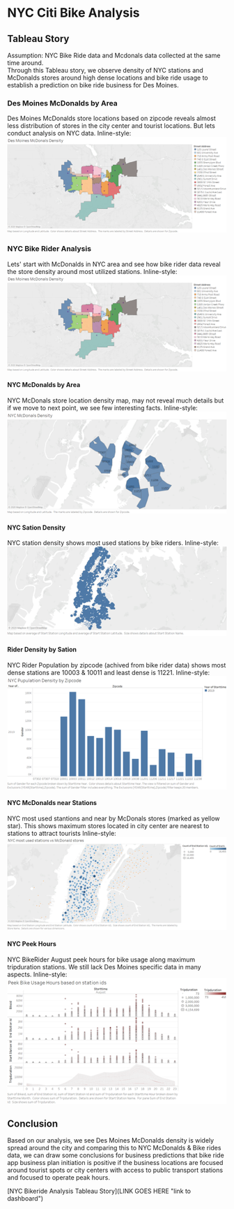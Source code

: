# NYC Citi Bike Analysis
## Tableau Story 

Assumption: NYC Bike Ride data and Mcdonals data collected at the same time around.
<br>
Through this Tableau story, we observe density of NYC stations and McDonalds stores around high dense locations and bike ride usage to establish a prediction on bike ride business for Des Moines.

### Des Moines McDonalds by Area
Des Moines McDonalds store locations based on zipcode reveals almost less distribution of stores in the city center and tourist locations. But lets conduct analysis on NYC data.
Inline-style: 
![Des Moines McDonalds by Area](https://github.com/hemsmalli5/bikesharing/blob/master/Dashboard%20Images/Des%20Moines%20McDonals%20Location.png)


### NYC Bike Rider Analysis
 Lets' start with McDonalds in NYC area and see how bike rider data reveal the store density around most utilized stations. 
 Inline-style: 
![Des Moines McDonalds by Area](https://github.com/hemsmalli5/bikesharing/blob/master/Dashboard%20Images/Des%20Moines%20McDonals%20Location.png)

#### NYC McDonalds by Area
NYC McDonals store location density map, may not reveal much details but if we move to next point, we see few interesting facts.
Inline-style: 
![NYC McDonalds by Area](https://github.com/hemsmalli5/bikesharing/blob/master/Dashboard%20Images/NYC_McDonalds_Location.png)


#### NYC Sation Density
NYC station density shows most used stations by bike riders.
Inline-style: 
![NYC Peek Hours](https://github.com/hemsmalli5/bikesharing/blob/master/Dashboard%20Images/NYC_Stations.png)

#### Rider Density by Sation 
NYC Rider Population by zipcode (achived from bike rider data) shows most dense stations are 10003 & 10011 and least dense is 11221.
Inline-style: 
![Rider Density by Sation](https://github.com/hemsmalli5/bikesharing/blob/master/Dashboard%20Images/NYC_RiderPopulation_by_Zipcode.png)

#### NYC McDonalds near Stations 
NYC most used stantions and near by McDonals stores (marked as yellow star). This shows maximum stores located in city center are nearest to stations to attract tourists
Inline-style: 
![NYC McDonalds near Stations ](https://github.com/hemsmalli5/bikesharing/blob/master/Dashboard%20Images/NYC_PopularStations_nearby_McDs.png)

#### NYC Peek Hours 
NYC BikeRider August peek hours for bike usage along  maximum tripduration stations. We still lack Des Moines specific data in many aspects. 
Inline-style: 
![NYC Peek Hours](https://github.com/hemsmalli5/bikesharing/blob/master/Dashboard%20Images/PeekHours_of_BikeUsage.png)

## Conclusion
Based on our analysis, we see Des Moines McDonalds density is widely spread around the city and comparing this to NYC McDonalds & Bike rides data, we can draw some conclusions for business predictions that bike ride app business plan initiation is positive if the business locations are focused around tourist spots or city centers with access to public transport stations and focused to operate peak hours.  

[NYC Bikeride Analysis Tableau Story](LINK GOES HERE "link to dashboard")